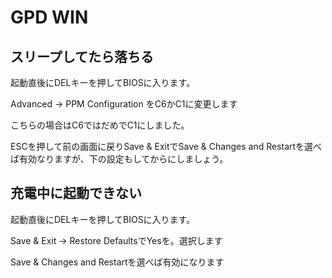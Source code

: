 # GPD WIN

## スリープしてたら落ちる

起動直後にDELキーを押してBIOSに入ります。

Advanced → PPM Configuration をC6かC1に変更します

こちらの場合はC6ではだめでC1にしました。

ESCを押して前の画面に戻りSave & ExitでSave & Changes and Restartを選べば有効なりますが、下の設定もしてからにしましょう。

## 充電中に起動できない

起動直後にDELキーを押してBIOSに入ります。

Save & Exit → Restore DefaultsでYesを。選択します

Save & Changes and Restartを選べば有効になります

